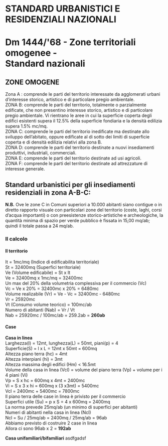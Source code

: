 # STANDARD URBANISTICI E RESIDENZIALI NAZIONALI
# Dm 1444/'68 - Zone territoriali<br> omogenee -<br> Standard nazionali

## ZONE OMOGENE

Zona A :  comprende le parti del territorio interessate da agglomerati urbani d’interesse storico, artistico e di particolare pregio ambientale.<br>
ZONA B: comprende le parti del territorio, totalmente o parzialmente edificate, che non presentino interesse storico, artistico e di particolare pregio ambientale. Vi rientrano le aree in cui la superficie coperta degli edifici esistenti supera il 12.5% della superficie fondiaria e la densità edilizia supera 1.5% mc/mq.<br>
ZONA C: comprende le parti del territorio inedificate ma destinate allo sviluppo dell’abitato, oppure edificate al di sotto dei limiti di superficie coperta e di densità edilizia relativi alla zona B.<br>
ZONA D: comprende le parti del territorio destinate a nuovi insediamenti produttivi, industriali, commerciali.<br>
ZONA E: comprende le parti del territorio destinate ad usi agricoli.<br>
ZONA F: comprende le parti del territorio destinate ad attrezzature di interesse generale.

## Standard urbanistici per gli insediamenti residenziali in zona A-B-C:

**N.B.** Ove le zone C in Comuni superiori a 10.000 abitanti siano contigue o in diretto rapporto visuale con particolari zone del territorio (coste, laghi, corsi d’acqua importanti) o con preesistenze storico-artistiche e archeologiche, la quantità minima di spazio per verde pubblico è fissata in 15,00 mq/ab; quindi il totale passa a 24 mq/ab.

### Il calcolo<br>
#### Il territorio<br>
It = 1mc/mq (Indice di edificabilita territoriale)<br>
St = 32400mq (Superfici territoriale)<br>
Ve (Volume edificabile) = St x It<br>
Ve = 32400mq x 1mc/mq = 32400mc<br>
Un max del 20% della volumetria complessiva per il commercio (Vc)<br>
Vc = Ve x 20% = 32400mc x 20% = 6480mc<br>
Volume realizabile (Vr) = Ve - Vc = 32400mc - 6480mc<br>
Vr = 25920mc<br>
Vt (Consumo volume teorico) = 100mc/ab<br>
Numero di abitanti (Nab) = Vr / Vt<br>
Nab = 25920mc / 100mc/ab = 259.2ab = **260ab**

#### Case<br>
**Casa in linea**<br>
Larghezza(l) = 12mt, lunghezza(L) = 50mt, piani(p) = 4<br>
Superficie(S) = l x L = 12mt x 50mt = 600mq<br>
Altezza piano terra (hc) = 4mt<br>
Altezza interpiani (hi) = 3mt<br>
Altezza massima degli edifici (Hm) < 16.5mt<br>
Volume della casa in linea (Vcl) = volume del piano terra (Vp) + volume per i 4 piani (Vi)<br>
Vp = S x hc = 600mq x 4mt = 2400mc<br>
Vi = S x 3 x hi = 600mq x (3 x3mt) = 5400mc<br>
Vcl = 2400mc + 5400mc = 7800mc<br>
Il piano terra delle case in linea è privisto per il commercio<br>
Superfici utile (Su) = p x S = 4 x 600mq = 2400mq<br>
La norma prevede 25mq/ab (un minimo di superfici per abitanti)<br>
Numeri di abitanti nella casa in linea (Ncl)<br>
Ncl = Su / 25mq/ab = 2400mq / 25mq/ab = 96ab<br>
Abbiamo previsto di costruire 2 case in linea<br>
Allora ci sono 96ab x 2 = **192ab**

**Casa unifamiliari/bifamiliari**
asdfgadsf


